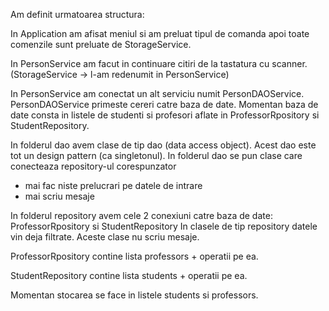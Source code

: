 Am definit urmatoarea structura:

In Application am afisat meniul si am preluat tipul de comanda
apoi toate comenzile sunt preluate de StorageService.

In PersonService am facut in continuare citiri de la tastatura cu scanner.
(StorageService -> l-am redenumit in PersonService)

In PersonService am conectat un alt serviciu numit PersonDAOService.
PersonDAOService primeste cereri catre baza de date.
Momentan baza de date consta in listele de studenti si profesori aflate in ProfessorRpository si StudentRepository.

In folderul dao avem clase de tip dao (data access object). 
Acest dao este tot un design pattern (ca singletonul).
In folderul dao se pun clase care conecteaza repository-ul corespunzator 
+ mai fac niste prelucrari pe datele de intrare 
+ mai scriu mesaje 

In folderul repository avem cele 2 conexiuni catre baza de date:
ProfessorRpository si StudentRepository
In clasele de tip repository datele vin deja filtrate. Aceste clase nu scriu mesaje.

ProfessorRpository contine lista professors + operatii pe ea.

StudentRepository contine lista students + operatii pe ea.

Momentan stocarea se face in listele students si professors.
